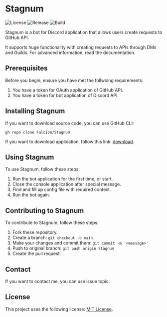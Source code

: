 # Stagnum

![License](https://img.shields.io/github/license/Falcion/Stagnum?color=brightgreen)
![Release](https://img.shields.io/github/v/tag/Falcion/Stagnum?color=brightgreen&label=release)
![Build](https://img.shields.io/github/workflow/status/Falcion/Stagnum/.NET%20Core)

Stagnum is a bot for Discord application that allows users create requests to GitHub API.

It supports huge functionality with creating requests to APIs through DMs and Guilds. For advanced information, read the documentation.

## Prerequisites

Before you begin, ensure you have met the follwoing requirements:

1. You have a token for OAuth application of GitHub API.
2. You have a token for bot application of Discord API.

## Installing Stagnum

If you want to download source code, you can use GitHub CLI:

```gh repo clone Falcion/Stagnum```

If you want to download application, follow this link: [download](https://github.com/Falcion/Stagnum/releases/latest/download/e4d1c2e00072af.zip).

## Using Stagnum

To use Stagnum, follow these steps:

  1. Run the bot application for the first time, or start.
  2. Close the console application after special message.
  3. Find and fill up config file with required context.
  4. Run the bot again.

## Contributing to Stagnum

To contribute to Stagnum, follow these steps:

  1. Fork these repository.
  2. Create a branch: `git checkout -b main`
  3. Make your changes and commit them: `git commit -m '<message>'`
  4. Push to original branch: `git push origin Stagnum`
  5. Create the pull request.

## Contact

If you want to contact me, you can use issue topic.

## License

This project uses the following license: [MIT License](https://github.com/Falcion/Stagnum/blob/main/LICENSE).